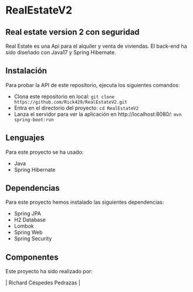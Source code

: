 # RealEstateV2
## Real estate version 2 con seguridad

Real Estate es una Api para el alquiler y venta de viviendas.
El back-end ha sido diseñado con Java17 y Spring Hibernate.

## Instalación

Para probar la API de este repositorio, ejecuta los siguientes comandos:
- Clona este repositorio en local:
  ``` git clone https://github.com/Rick429/RealEstateV2.git ```
- Entra en el directorio del proyecto:
  ``` cd RealEstateV2 ```
- Lanza el servidor para ver la aplicación en http://localhost:8080/:
``` mvn spring-boot:run ```

## Lenguajes

Para este proyecto se ha usado:
- Java
- Spring Hibernate

## Dependencias

Para este proyecto hemos instalado las siguientes dependencias:
- Spring JPA
- H2 Database
- Lombok
- Spring Web
- Spring Security

## Componentes

Este proyecto ha sido realizado por:

| Richard Céspedes Pedrazas |

